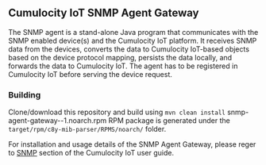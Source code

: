 ## Cumulocity IoT SNMP Agent Gateway ##

The SNMP agent is a stand-alone Java program that communicates with the SNMP enabled device(s) and the Cumulocity IoT platform. It receives SNMP data from the devices, converts the data to Cumulocity IoT-based objects based on the device protocol mapping, persists the data locally, and forwards the data to Cumulocity IoT. The agent has to be registered in Cumulocity IoT before serving the device request.

### Building ###
Clone/download this repository and build using `mvn clean install`
snmp-agent-gateway-<version>-1.noarch.rpm RPM package is generated under the `target/rpm/c8y-mib-parser/RPMS/noarch/` folder.

For installation and usage details of the SNMP Agent Gateway, please reger to [SNMP][1] section of the Cumulocity IoT user guide.

[1]: https://cumulocity.com/guides/users-guide/optional-services/#snmp

